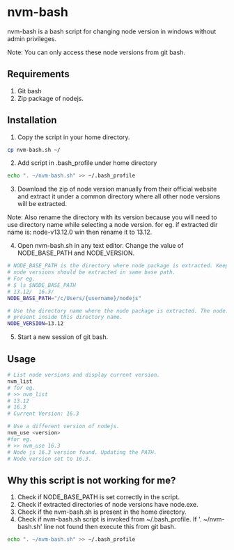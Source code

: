 # nvm-bash

nvm-bash is a bash script for changing node version in windows without admin privileges.

Note: You can only access these node versions from git bash. 

## Requirements
1. Git bash
2. Zip package of nodejs.

## Installation

1. Copy the script in your home directory.
```bash
cp nvm-bash.sh ~/
```
2. Add script in .bash_profile under home directory
```bash
echo ". ~/nvm-bash.sh" >> ~/.bash_profile
```
3. Download the zip of node version manually from their official website and extract it under a common directory where all other node versions will be extracted. 

Note: Also rename the directory with its version because you will need to use directory name while selecting a node version. for eg. 
if extracted dir name is: node-v13.12.0 win then rename it to 13.12.

4. Open nvm-bash.sh in any text editor. Change the value of NODE_BASE_PATH and NODE_VERSION.
```bash
# NODE_BASE_PATH is the directory where node package is extracted. Keep in mind that all
# node versions should be extracted in same base path.
# For eg. 
# $ ls $NODE_BASE_PATH
# 13.12/  16.3/
NODE_BASE_PATH="/c/Users/{username}/nodejs"

# Use the directory name where the node package is extracted. The node.exe must be 
# present inside this directory name.
NODE_VERSION=13.12
```

5. Start a new session of git bash.

## Usage

```bash
# List node versions and display current version.
nvm_list
# for eg. 
# >> nvm_list
# 13.12
# 16.3
# Current Version: 16.3

# Use a different version of nodejs.
nvm_use <version>
#for eg. 
# >> nvm_use 16.3
# Node js 16.3 version found. Updating the PATH.
# Node version set to 16.3.
```

## Why this script is not working for me?
1. Check if NODE_BASE_PATH is set correctly in the script.
2. Check if extracted directories of node versions have node.exe.
3. Check if the nvm-bash.sh is present in the home directory.
4. Check if nvm-bash.sh script is invoked from ~/.bash_profile.
If '. ~/nvm-bash.sh' line not found then execute this from git bash.
```bash
echo ". ~/nvm-bash.sh" >> ~/.bash_profile
```
